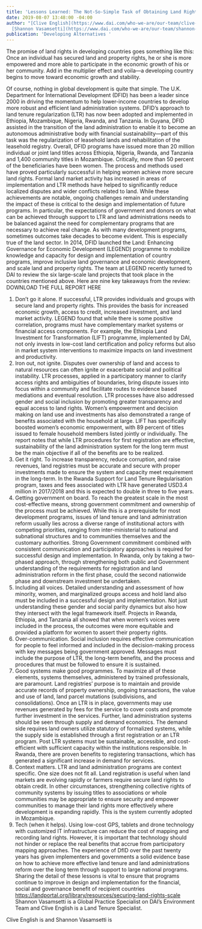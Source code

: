 ```yaml
---
title: 'Lessons Learned: The Not-So-Simple Task of Obtaining Land Rights'
date: 2019-08-07 13:48:00 -04:00
author: "[Clive English](https://www.dai.com/who-we-are/our-team/clive-english) and
  [Shannon Vasamsetti](https://www.dai.com/who-we-are/our-team/shannon-Vasamsetti)"
publication: 'Developing Alternatives '
---
```


The promise of land rights in developing countries goes something like this: Once an individual has secured land and property rights, he or she is more empowered and more able to participate in the economic growth of his or her community. Add in the multiplier effect and voila—a developing country begins to move toward economic growth and stability.

Of course, nothing in global development is quite that simple. The U.K. Department for International Development (DFID) has been a leader since 2000 in driving the momentum to help lower-income countries to develop more robust and efficient land administration systems. DFID’s approach to land tenure regularization (LTR) has now been adopted and implemented in Ethiopia, Mozambique, Nigeria, Rwanda, and Tanzania. In Guyana, DFID assisted in the transition of the land administration to enable it to become an autonomous administrative body with financial sustainability—part of this task was the regularization of leasehold lands and rehabilitation of the leasehold registry.
Overall, DFID programs have issued more than 20 million individual or joint land titles across Ethiopia, Nigeria, Rwanda, and Tanzania and 1,400 community titles in Mozambique. Critically, more than 50 percent of the beneficiaries have been women. The process and methods used have proved particularly successful in helping women achieve more secure land rights. Formal land market activity has increased in areas of implementation and LTR methods have helped to significantly reduce localized disputes and wider conflicts related to land. 
While these achievements are notable, ongoing challenges remain and understanding the impact of these is critical to the design and implementation of future programs. In particular, the expectations of government and donors on what can be achieved through support to LTR and land administrations needs to be balanced against the need for complementary programs that are necessary to achieve real change. As with many development programs, sometimes outcomes take decades to become evident. This is especially true of the land sector.
In 2014, DFID launched the Land: Enhancing Governance for Economic Development (LEGEND) programme to mobilize knowledge and capacity for design and implementation of country programs, improve inclusive land governance and economic development, and scale land and property rights.
The team at LEGEND recently turned to DAI to review the six large-scale land projects that took place in the countries mentioned above. Here are nine key takeaways from the review:
DOWNLOAD THE FULL REPORT HERE
1.	Don’t go it alone. If successful, LTR provides individuals and groups with secure land and property rights. This provides the basis for increased economic growth, access to credit, increased investment, and land market activity. LEGEND found that while there is some positive correlation, programs must have complementary market systems or financial access components. For example, the Ethiopia Land Investment for Transformation (LIFT) programme, implemented by DAI, not only invests in low-cost land certification and policy reforms but also in market system interventions to maximize impacts on land investment and productivity. 
2.	Iron out, not ignite. Disputes over ownership of land and access to natural resources can often ignite or exacerbate social and political instability. LTR processes, applied in a participatory manner to clarify access rights and ambiguities of boundaries, bring dispute issues into focus within a community and facilitate routes to evidence based mediations and eventual resolution.  LTR processes have also addressed gender and social inclusion by promoting greater transparency and equal access to land rights. Women’s empowerment and decision making on land use and investments has also demonstrated a range of benefits associated with the household at large. LIFT has specifically boosted women’s economic empowerment, with 89 percent of titles issued to female household members listed jointly or individually. The report notes that while LTR procedures for first registration are effective, sustainability of the land administration system for the long term must be the main objective if all of the benefits are to be realized. 
3.	Get it right. To increase transparency, reduce corruption, and raise revenues, land registries must be accurate and secure with proper investments made to ensure the system and capacity meet requirement in the long-term. In the Rwanda Support for Land Tenure Regularisation program, taxes and fees associated with LTR have generated USD3.4 million in 2017/2018 and this is expected to double in three to five years.
4.	Getting government on board. To reach the greatest scale in the most cost-effective means, strong government commitment and ownership of the process must be achieved. While this is a prerequisite for most development programs, issues of land tenure and land administration reform usually lies across a diverse range of institutional actors with competing priorities, ranging from inter-ministerial to national and subnational structures and to communities themselves and the customary authorities. Strong Government commitment combined with consistent communication and participatory approaches is required for successful design and implementation. In Rwanda, only by taking a two-phased approach, through strengthening both public and Government understanding of the requirements for registration and land administration reform in the first phase, could the second nationwide phase and downstream investment be undertaken. 
5.	Including all voices. Detailed understanding and assessment of how minority, women, and marginalized groups access and hold land also must be included in a successful design and implementation. Not just understanding these gender and social parity dynamics but also how they intersect with the legal framework itself. Projects in Rwanda, Ethiopia, and Tanzania all showed that when women’s voices were included in the process, the outcomes were more equitable and provided a platform for women to assert their property rights. 
6.	Over-communication. Social inclusion requires effective communication for people to feel informed and included in the decision-making process with key messages being government approved. Messages must include the purpose of LTR, the long-term benefits, and the process and procedures that must be followed to ensure it is sustained.
7.	Good systems make good programmes. To maximize all of these elements, systems themselves, administered by trained professionals, are paramount. Land registries’ purpose is to maintain and provide accurate records of property ownership, ongoing transactions, the value and use of land, land parcel mutations (subdivisions, and consolidations). Once an LTR is in place, governments may use revenues generated by fees for the service to cover costs and promote further investment in the services. Further, land administration systems should be seen through supply and demand economics.  The demand side requires land owners utilize statutory of formalized systems, while the supply side is established through a first registration or an LTR program. Post LTR systems must be sustainable, accessible, and cost-efficient with sufficient capacity within the institutions responsible. In Rwanda, there are proven benefits to registering transactions, which has generated a significant increase in demand for services. 
8.	Context matters. LTR and land administration programs are context specific. One size does not fit all. Land registration is useful when land markets are evolving rapidly or farmers require secure land rights to obtain credit. In other circumstances, strengthening collective rights of community systems by issuing titles to associations or whole communities may be appropriate to ensure security and empower communities to manage their land rights more effectively where development is expanding rapidly. This is the system currently adopted in Mozambique. 
9.	Tech (when it helps). Using low-cost GPS, tablets and drone technology with customized IT infrastructure can reduce the cost of mapping and recording land rights. However, it is important that technology should not hinder or replace the real benefits that accrue from participatory mapping approaches.
The experience of DfID over the past twenty years has given implementers and governments a solid evidence base on how to achieve more effective land tenure and land administrations reform over the long term through support to large national programs. Sharing the detail of these lessons is vital to ensure that programs continue to improve in design and implementation for the financial, social and governance benefit of recipient countries 
https://landportal.org/library/resources/securing-land-rights-scale
Shannon Vasamsetti is a Global Practice Specialist on DAI’s Environment Team and Clive English is a Land Tenure Specialist.






Clive English is and Shannon Vasamsetti is 
